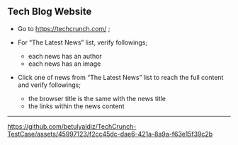## Tech Blog Website

- Go to https://techcrunch.com/ ;
- For “The Latest News” list, verify followings;
   - each news has an author
   - each news has an image
- Click one of news from “The Latest News” list to reach the full content and verify followings;

   - the browser title is the same with the news title
   - the links within the news content
 
 
 -------------------------------

https://github.com/betulyaldiz/TechCrunch-TestCase/assets/45997123/f2cc45dc-dae6-421a-8a9a-f63e15f39c2b

